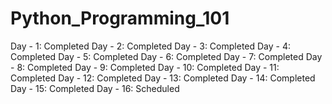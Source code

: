 # Python_Programming_101

Day - 1: Completed
Day - 2: Completed
Day - 3: Completed
Day - 4: Completed
Day - 5: Completed
Day - 6: Completed
Day - 7: Completed
Day - 8: Completed
Day - 9: Completed
Day - 10: Completed
Day - 11: Completed
Day - 12: Completed
Day - 13: Completed
Day - 14: Completed
Day - 15: Completed
Day - 16: Scheduled
